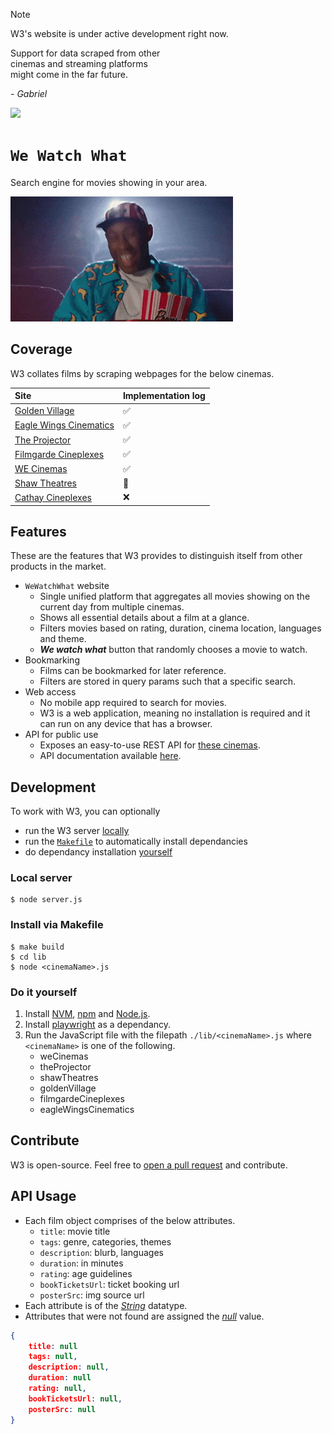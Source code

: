 > [!NOTE]  
> W3's website is under active 
> development right now.  
>  
> Support for data scraped from other  
> cinemas and streaming platforms  
> might come in the far future.  
>  
> *\- Gabriel*  

![](https://img.shields.io/badge/w3_1.0-passing-green)

# `We Watch What`

Search engine for movies showing in your area.  

![](asset/tyler.gif)

## Coverage
  
W3 collates films by scraping webpages for the below cinemas.  
  
| Site | Implementation log |
| :--- | :--- |
| [Golden Village](https://www.gv.com.sg/) | :white_check_mark: |
| [Eagle Wings Cinematics](https://www.eaglewingscinematics.com.sg/) | :white_check_mark: |
| [The Projector](https://theprojector.sg/) | :white_check_mark: |
| [Filmgarde Cineplexes](https://fgcineplex.com.sg/movies) | :white_check_mark: |
| [WE Cinemas](https://www.wecinemas.com.sg/) | :white_check_mark: |
| [Shaw Theatres](https://shaw.sg/) | :construction: |
| [Cathay Cineplexes](https://www.cathaycineplexes.com.sg/) | :x: |
  
## Features

These are the features that W3 provides to distinguish itself from other products in the market.

* `WeWatchWhat` website
    * Single unified platform that aggregates all movies showing on the current day from multiple cinemas.
    * Shows all essential details about a film at a glance.
    * Filters movies based on rating, duration, cinema location, languages and theme.
    * ***We watch what*** button that randomly chooses a movie to watch.
* Bookmarking
    * Films can be bookmarked for later reference.
    * Filters are stored in query params such that a specific search.
* Web access  
    * No mobile app required to search for movies.
    * W3 is a web application, meaning no installation is required and it can run on any device that has a browser. 
* API for public use
    * Exposes an easy-to-use REST API for [these cinemas](#coverage).
    * API documentation available [here](#api-usage).

## Development
  
To work with W3, you can optionally

* run the W3 server [locally](#local-server)  
* run the [`Makefile`](#install-via-makefile) to automatically install dependancies  
* do dependancy installation [yourself](#do-it-yourself)  
  
### Local server
  
```console
$ node server.js
```
  
### Install via Makefile  
  
```console
$ make build
$ cd lib
$ node <cinemaName>.js
```
  
### Do it yourself  
  
1. Install [NVM](https://github.com/nvm-sh/nvm), [npm](https://www.npmjs.com/) and [Node.js](https://nodejs.org/en).  
2. Install [playwright](https://playwright.dev/) as a dependancy.  
3. Run the JavaScript file with the filepath `./lib/<cinemaName>.js` where `<cinemaName>` is one of the following.  
    * weCinemas  
    * theProjector  
    * shawTheatres  
    * goldenVillage  
    * filmgardeCineplexes  
    * eagleWingsCinematics  
  
## Contribute

W3 is open-source. Feel free to [open a pull request](https://docs.github.com/en/pull-requests/collaborating-with-pull-requests/proposing-changes-to-your-work-with-pull-requests/creating-a-pull-request) and contribute.  

## API Usage
  
* Each film object comprises of the below attributes.
    * `title`: movie title
    * `tags`: genre, categories, themes
    * `description`: blurb, languages
    * `duration`: in minutes
    * `rating`: age guidelines
    * `bookTicketsUrl`: ticket booking url
    * `posterSrc`: img source url
* Each attribute is of the [*String*](https://developer.mozilla.org/en-US/docs/Web/JavaScript/Reference/Global_Objects/String) datatype.
* Attributes that were not found are assigned the [*null*](https://developer.mozilla.org/en-US/docs/Web/JavaScript/Reference/Operators/null) value.

```json
{
    title: null
    tags: null,
    description: null,
    duration: null
    rating: null,
    bookTicketsUrl: null,
    posterSrc: null
}
```